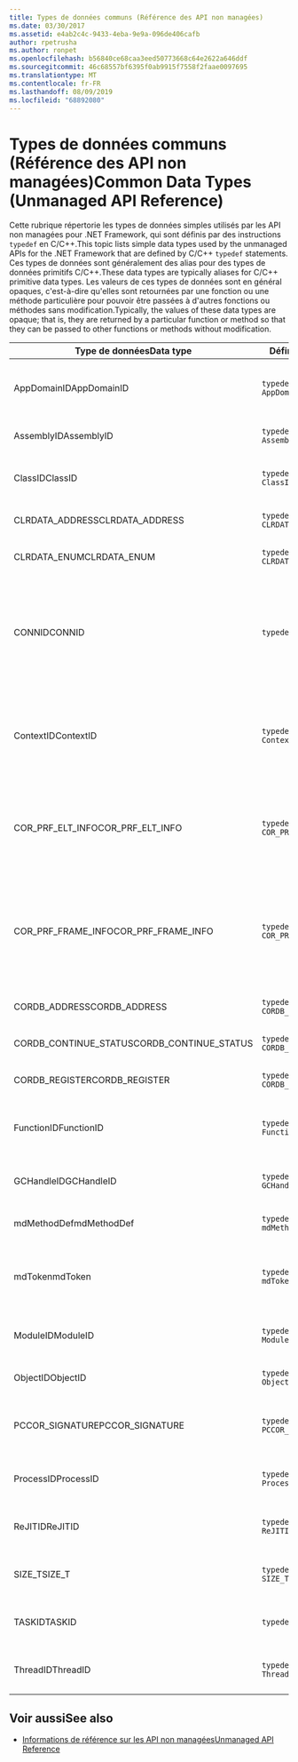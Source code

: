 ```yaml
---
title: Types de données communs (Référence des API non managées)
ms.date: 03/30/2017
ms.assetid: e4ab2c4c-9433-4eba-9e9a-096de406cafb
author: rpetrusha
ms.author: ronpet
ms.openlocfilehash: b56840ce68caa3eed50773668c64e2622a646ddf
ms.sourcegitcommit: 46c68557bf6395f0ab9915f7558f2faae0097695
ms.translationtype: MT
ms.contentlocale: fr-FR
ms.lasthandoff: 08/09/2019
ms.locfileid: "68892080"
---
```

# <a name="common-data-types-unmanaged-api-reference"></a><span data-ttu-id="191e1-102">Types de données communs (Référence des API non managées)</span><span class="sxs-lookup"><span data-stu-id="191e1-102">Common Data Types (Unmanaged API Reference)</span></span>
<span data-ttu-id="191e1-103">Cette rubrique répertorie les types de données simples utilisés par les API non managées pour .NET Framework, qui sont définis par des instructions `typedef` en C/C++.</span><span class="sxs-lookup"><span data-stu-id="191e1-103">This topic lists simple data types used by the unmanaged APIs for the .NET Framework that are defined by C/C++ `typedef` statements.</span></span> <span data-ttu-id="191e1-104">Ces types de données sont généralement des alias pour des types de données primitifs C/C++.</span><span class="sxs-lookup"><span data-stu-id="191e1-104">These data types are typically aliases for C/C++ primitive data types.</span></span> <span data-ttu-id="191e1-105">Les valeurs de ces types de données sont en général opaques, c'est-à-dire qu'elles sont retournées par une fonction ou une méthode particulière pour pouvoir être passées à d'autres fonctions ou méthodes sans modification.</span><span class="sxs-lookup"><span data-stu-id="191e1-105">Typically, the values of these data types are opaque; that is, they are returned by a particular function or method so that they can be passed to other functions or methods without modification.</span></span>  
  
|<span data-ttu-id="191e1-106">Type de données</span><span class="sxs-lookup"><span data-stu-id="191e1-106">Data type</span></span>|<span data-ttu-id="191e1-107">Définition</span><span class="sxs-lookup"><span data-stu-id="191e1-107">Definition</span></span>|<span data-ttu-id="191e1-108">Défini dans</span><span class="sxs-lookup"><span data-stu-id="191e1-108">Defined in</span></span>|<span data-ttu-id="191e1-109">Description</span><span class="sxs-lookup"><span data-stu-id="191e1-109">Description</span></span>|  
|---------------|----------------|----------------|-----------------|  
|<span data-ttu-id="191e1-110">AppDomainID</span><span class="sxs-lookup"><span data-stu-id="191e1-110">AppDomainID</span></span>|`typedef UINT_PTR AppDomainID;`|<span data-ttu-id="191e1-111">corprof.h</span><span class="sxs-lookup"><span data-stu-id="191e1-111">corprof.h</span></span>|<span data-ttu-id="191e1-112">L'identificateur d'un domaine d'application.</span><span class="sxs-lookup"><span data-stu-id="191e1-112">The identifier of an application domain.</span></span>|  
|<span data-ttu-id="191e1-113">AssemblyID</span><span class="sxs-lookup"><span data-stu-id="191e1-113">AssemblyID</span></span>|`typedef UINT_PTR AssemblyID;`|<span data-ttu-id="191e1-114">corprof.h</span><span class="sxs-lookup"><span data-stu-id="191e1-114">corprof.h</span></span>|<span data-ttu-id="191e1-115">L'identificateur d'un assembly.</span><span class="sxs-lookup"><span data-stu-id="191e1-115">The identifier of an assembly.</span></span>|  
|<span data-ttu-id="191e1-116">ClassID</span><span class="sxs-lookup"><span data-stu-id="191e1-116">ClassID</span></span>|`typedef UINT_PTR ClassID;`|<span data-ttu-id="191e1-117">corprof.h</span><span class="sxs-lookup"><span data-stu-id="191e1-117">corprof.h</span></span>|<span data-ttu-id="191e1-118">L'identificateur d'une classe managée.</span><span class="sxs-lookup"><span data-stu-id="191e1-118">The identifier of a managed class.</span></span>|  
|<span data-ttu-id="191e1-119">CLRDATA_ADDRESS</span><span class="sxs-lookup"><span data-stu-id="191e1-119">CLRDATA_ADDRESS</span></span>|`typedef ULONG64 CLRDATA_ADDRESS;`|<span data-ttu-id="191e1-120">Clrdata. h</span><span class="sxs-lookup"><span data-stu-id="191e1-120">clrdata.h</span></span>|<span data-ttu-id="191e1-121">Adresse mémoire 64 bits.</span><span class="sxs-lookup"><span data-stu-id="191e1-121">A 64-bit memory address.</span></span>|
|<span data-ttu-id="191e1-122">CLRDATA_ENUM</span><span class="sxs-lookup"><span data-stu-id="191e1-122">CLRDATA_ENUM</span></span>|`typedef ULONG64 CLRDATA_ADDRESS;`|<span data-ttu-id="191e1-123">Non disponible</span><span class="sxs-lookup"><span data-stu-id="191e1-123">Not Available</span></span>|<span data-ttu-id="191e1-124">Adresse mémoire 64 bits.</span><span class="sxs-lookup"><span data-stu-id="191e1-124">A 64-bit memory address.</span></span>|
|<span data-ttu-id="191e1-125">CONNID</span><span class="sxs-lookup"><span data-stu-id="191e1-125">CONNID</span></span>|`typedef DWORD CONNID;`|<span data-ttu-id="191e1-126">cordebug.h, mscoree.h</span><span class="sxs-lookup"><span data-stu-id="191e1-126">cordebug.h, mscoree.h</span></span>|<span data-ttu-id="191e1-127">L'identificateur de connexion pour un thread qui est connecté à une instance de Microsoft SQL Server.</span><span class="sxs-lookup"><span data-stu-id="191e1-127">The connection identifier for a thread that is connected to an instance of Microsoft SQL Server.</span></span>|  
|<span data-ttu-id="191e1-128">ContextID</span><span class="sxs-lookup"><span data-stu-id="191e1-128">ContextID</span></span>|`typedef UINT_PTR ContextID;`|<span data-ttu-id="191e1-129">corprof.h</span><span class="sxs-lookup"><span data-stu-id="191e1-129">corprof.h</span></span>|<span data-ttu-id="191e1-130">L'identificateur du contexte associé à un thread managé particulier.</span><span class="sxs-lookup"><span data-stu-id="191e1-130">The identifier of the context associated with a particular managed thread.</span></span>|  
|<span data-ttu-id="191e1-131">COR_PRF_ELT_INFO</span><span class="sxs-lookup"><span data-stu-id="191e1-131">COR_PRF_ELT_INFO</span></span>|`typedef UINT_PTR COR_PRF_ELT_INFO;`|<span data-ttu-id="191e1-132">corprof.h</span><span class="sxs-lookup"><span data-stu-id="191e1-132">corprof.h</span></span>|<span data-ttu-id="191e1-133">Un handle opaque qui représente des informations sur un frame de pile particulier.</span><span class="sxs-lookup"><span data-stu-id="191e1-133">An opaque handle that represents information about a particular stack frame.</span></span>|  
|<span data-ttu-id="191e1-134">COR_PRF_FRAME_INFO</span><span class="sxs-lookup"><span data-stu-id="191e1-134">COR_PRF_FRAME_INFO</span></span>|`typedef UINT_PTR COR_PRF_FRAME_INFO;`|<span data-ttu-id="191e1-135">corprof.h</span><span class="sxs-lookup"><span data-stu-id="191e1-135">corprof.h</span></span>|<span data-ttu-id="191e1-136">Un handle opaque qui pointe vers un frame de pile.</span><span class="sxs-lookup"><span data-stu-id="191e1-136">An opaque handle that points to a stack frame.</span></span> <span data-ttu-id="191e1-137">Il est valide seulement pendant le rappel auquel il est passé.</span><span class="sxs-lookup"><span data-stu-id="191e1-137">It is valid only during the callback to which it is passed.</span></span>|  
|<span data-ttu-id="191e1-138">CORDB_ADDRESS</span><span class="sxs-lookup"><span data-stu-id="191e1-138">CORDB_ADDRESS</span></span>|`typedef ULONG64 CORDB_ADDRESS;`|<span data-ttu-id="191e1-139">cordebug.h</span><span class="sxs-lookup"><span data-stu-id="191e1-139">cordebug.h</span></span>|<span data-ttu-id="191e1-140">Une adresse en mémoire.</span><span class="sxs-lookup"><span data-stu-id="191e1-140">An address in memory.</span></span>|  
|<span data-ttu-id="191e1-141">CORDB_CONTINUE_STATUS</span><span class="sxs-lookup"><span data-stu-id="191e1-141">CORDB_CONTINUE_STATUS</span></span>|`typedef DWORD CORDB_CONTINUE_STATUS;`|<span data-ttu-id="191e1-142">cordebug.h</span><span class="sxs-lookup"><span data-stu-id="191e1-142">cordebug.h</span></span>|<span data-ttu-id="191e1-143">État de la continuation.</span><span class="sxs-lookup"><span data-stu-id="191e1-143">The continuation status.</span></span>|  
|<span data-ttu-id="191e1-144">CORDB_REGISTER</span><span class="sxs-lookup"><span data-stu-id="191e1-144">CORDB_REGISTER</span></span>|`typedef ULONG64 CORDB_REGISTER;`|<span data-ttu-id="191e1-145">cordebug.h</span><span class="sxs-lookup"><span data-stu-id="191e1-145">cordebug.h</span></span>|<span data-ttu-id="191e1-146">La valeur d'un registre du processeur.</span><span class="sxs-lookup"><span data-stu-id="191e1-146">The value of a CPU register.</span></span>|
|<span data-ttu-id="191e1-147">FunctionID</span><span class="sxs-lookup"><span data-stu-id="191e1-147">FunctionID</span></span>|`typedef UINT_PTR FunctionID;`|<span data-ttu-id="191e1-148">corprof.h</span><span class="sxs-lookup"><span data-stu-id="191e1-148">corprof.h</span></span>|<span data-ttu-id="191e1-149">L'identificateur d'une fonction ou d'une méthode.</span><span class="sxs-lookup"><span data-stu-id="191e1-149">The identifier of a function or method.</span></span>|  
|<span data-ttu-id="191e1-150">GCHandleID</span><span class="sxs-lookup"><span data-stu-id="191e1-150">GCHandleID</span></span>|`typedef UINT_PTR GCHandleID;`|<span data-ttu-id="191e1-151">corprof.h</span><span class="sxs-lookup"><span data-stu-id="191e1-151">corprof.h</span></span>|<span data-ttu-id="191e1-152">Un handle de récupération de mémoire.</span><span class="sxs-lookup"><span data-stu-id="191e1-152">A garbage collection handle.</span></span>|  
|<span data-ttu-id="191e1-153">mdMethodDef</span><span class="sxs-lookup"><span data-stu-id="191e1-153">mdMethodDef</span></span>|`typedef mdToken mdMethodDef;`|<span data-ttu-id="191e1-154">cordebug.h</span><span class="sxs-lookup"><span data-stu-id="191e1-154">cordebug.h</span></span>|<span data-ttu-id="191e1-155">Jeton de définition de méthode.</span><span class="sxs-lookup"><span data-stu-id="191e1-155">A method definition token.</span></span>|
|<span data-ttu-id="191e1-156">mdToken</span><span class="sxs-lookup"><span data-stu-id="191e1-156">mdToken</span></span>|`typedef UINT32 mdToken;`|<span data-ttu-id="191e1-157">corprof.h</span><span class="sxs-lookup"><span data-stu-id="191e1-157">corprof.h</span></span>|<span data-ttu-id="191e1-158">Un jeton de métadonnées (une ligne dans une table de métadonnées).</span><span class="sxs-lookup"><span data-stu-id="191e1-158">A metadata token (a row in a metadata table).</span></span>|  
|<span data-ttu-id="191e1-159">ModuleID</span><span class="sxs-lookup"><span data-stu-id="191e1-159">ModuleID</span></span>|`typedef UINT_PTR ModuleID;`|<span data-ttu-id="191e1-160">corprof.h</span><span class="sxs-lookup"><span data-stu-id="191e1-160">corprof.h</span></span>|<span data-ttu-id="191e1-161">L'identificateur d'un module d'assembly.</span><span class="sxs-lookup"><span data-stu-id="191e1-161">The identifier of an assembly module.</span></span>|  
|<span data-ttu-id="191e1-162">ObjectID</span><span class="sxs-lookup"><span data-stu-id="191e1-162">ObjectID</span></span>|`typedef UINT_PTR ObjectID;`|<span data-ttu-id="191e1-163">corprof.h</span><span class="sxs-lookup"><span data-stu-id="191e1-163">corprof.h</span></span>|<span data-ttu-id="191e1-164">L'identificateur d'un objet.</span><span class="sxs-lookup"><span data-stu-id="191e1-164">The identifier of an object.</span></span>|  
|<span data-ttu-id="191e1-165">PCCOR_SIGNATURE</span><span class="sxs-lookup"><span data-stu-id="191e1-165">PCCOR_SIGNATURE</span></span>|`typedef SIZE_T PCCOR_SIGNATURE;`|<span data-ttu-id="191e1-166">cordebug.h</span><span class="sxs-lookup"><span data-stu-id="191e1-166">cordebug.h</span></span>|<span data-ttu-id="191e1-167">Pointeur vers une signature de membre ou de métadonnées.</span><span class="sxs-lookup"><span data-stu-id="191e1-167">A pointer to a member or metadata signature.</span></span>|
|<span data-ttu-id="191e1-168">ProcessID</span><span class="sxs-lookup"><span data-stu-id="191e1-168">ProcessID</span></span>|`typedef UINT_PTR ProcessID;`|<span data-ttu-id="191e1-169">corprof.h</span><span class="sxs-lookup"><span data-stu-id="191e1-169">corprof.h</span></span>|<span data-ttu-id="191e1-170">L'identificateur d'un processus managé.</span><span class="sxs-lookup"><span data-stu-id="191e1-170">The identifier of a managed process.</span></span>|  
|<span data-ttu-id="191e1-171">ReJITID</span><span class="sxs-lookup"><span data-stu-id="191e1-171">ReJITID</span></span>|`typedef UINT_PTR ReJITID;`|<span data-ttu-id="191e1-172">corprof.h</span><span class="sxs-lookup"><span data-stu-id="191e1-172">corprof.h</span></span>|<span data-ttu-id="191e1-173">Identificateur d'une fonction traitée juste-à-temps.</span><span class="sxs-lookup"><span data-stu-id="191e1-173">The identifier of a jitted function.</span></span>|  
|<span data-ttu-id="191e1-174">SIZE_T</span><span class="sxs-lookup"><span data-stu-id="191e1-174">SIZE_T</span></span>|`typedef ULONG_PTR SIZE_T;`|<span data-ttu-id="191e1-175">CorSym. h</span><span class="sxs-lookup"><span data-stu-id="191e1-175">corsym.h</span></span>|<span data-ttu-id="191e1-176">Pointeur vers une adresse mémoire 64 bits.</span><span class="sxs-lookup"><span data-stu-id="191e1-176">A pointer to a 64-bit memory address.</span></span>|
|<span data-ttu-id="191e1-177">TASKID</span><span class="sxs-lookup"><span data-stu-id="191e1-177">TASKID</span></span>|`typedef UINT64 TASKID;`|<span data-ttu-id="191e1-178">cordebug.h, mscoree.h</span><span class="sxs-lookup"><span data-stu-id="191e1-178">cordebug.h, mscoree.h</span></span>|<span data-ttu-id="191e1-179">Identificateur d’une instance d' [ICLRTask](../../../docs/framework/unmanaged-api/hosting/iclrtask-interface.md) .</span><span class="sxs-lookup"><span data-stu-id="191e1-179">The identifier of an [ICLRTask](../../../docs/framework/unmanaged-api/hosting/iclrtask-interface.md) instance.</span></span>|  
|<span data-ttu-id="191e1-180">ThreadID</span><span class="sxs-lookup"><span data-stu-id="191e1-180">ThreadID</span></span>|`typedef UINT_PTR ThreadID;`|<span data-ttu-id="191e1-181">corprof.h</span><span class="sxs-lookup"><span data-stu-id="191e1-181">corprof.h</span></span>|<span data-ttu-id="191e1-182">L'identificateur d'un thread managé.</span><span class="sxs-lookup"><span data-stu-id="191e1-182">The identifier of a managed thread.</span></span>|  
  
## <a name="see-also"></a><span data-ttu-id="191e1-183">Voir aussi</span><span class="sxs-lookup"><span data-stu-id="191e1-183">See also</span></span>

- [<span data-ttu-id="191e1-184">Informations de référence sur les API non managées</span><span class="sxs-lookup"><span data-stu-id="191e1-184">Unmanaged API Reference</span></span>](../../../docs/framework/unmanaged-api/index.md)
